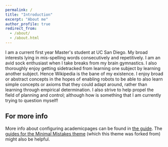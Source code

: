 ```yaml
---
permalink: /
title: "Introduction"
excerpt: "About me"
author_profile: true
redirect_from: 
  - /about/
  - /about.html
---
```


I am a current first year Master's student at UC San Diego. My broad interests lying in mis-spelling words consecutively and repetitively. I am an avid sock enthusiast when I take breaks from my brain gymnastics. I also thoroughly enjoy getting sidetracked from learning one subject by learning another subject. Hence Wikipedia is the bane of my existence. I enjoy broad or abstract concepts in the hopes of enabling robots to be able to also learn simple concepts or axioms that they could adapt around, rather than learning through empirical determination. I also strive to help propel the field of planning and control; although how is something that I am currently trying to question myself!


For more info
------
More info about configuring academicpages can be found in [the guide](https://academicpages.github.io/markdown/). The [guides for the Minimal Mistakes theme](https://mmistakes.github.io/minimal-mistakes/docs/configuration/) (which this theme was forked from) might also be helpful.
